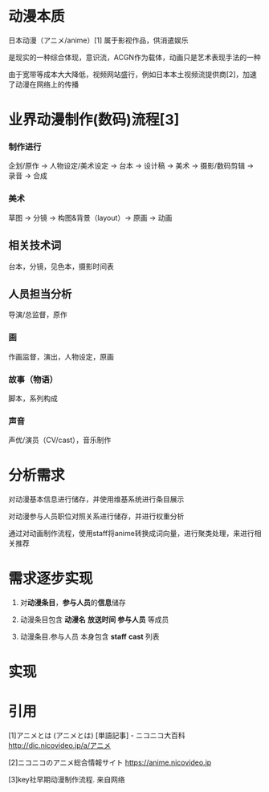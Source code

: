 # 动漫本质

日本动漫（アニメ/anime）[1] 属于影视作品，供消遣娱乐

是现实的一种综合体现，意识流，ACGN作为载体，动画只是艺术表现手法的一种

由于宽带等成本大大降低，视频网站盛行，例如日本本土视频流提供商[2]，加速了动漫在网络上的传播

# 业界动漫制作(数码)流程[3]

### 制作进行
企划/原作 -> 人物设定/美术设定 -> 台本 -> 设计稿 -> 美术 -> 摄影/数码剪辑 -> 录音 -> 合成

### 美术
草图 -> 分镜 -> 构图&背景（layout）-> 原画 -> 动画

## 相关技术词
台本，分镜，见色本，摄影时间表

## 人员担当分析
导演/总监督，原作

### 画
作画监督，演出，人物设定，原画

### 故事（物语）
脚本，系列构成

### 声音
声优/演员（CV/cast），音乐制作


# 分析需求
对动漫基本信息进行储存，并使用维基系统进行条目展示

对动漫参与人员职位对照关系进行储存，并进行权重分析

通过对动画制作流程，使用staff将anime转换成词向量，进行聚类处理，来进行相关推荐


# 需求逐步实现
1. 对**动漫条目**，**参与人员**的**信息**储存

2. 动漫条目包含 **动漫名** **放送时间** **参与人员** 等成员

3. 动漫条目.参与人员 本身包含 **staff** **cast** 列表


# 实现



# 引用
[1]アニメとは (アニメとは) [単語記事] - ニコニコ大百科 http://dic.nicovideo.jp/a/アニメ

[2]ニコニコのアニメ総合情報サイト https://anime.nicovideo.jp

[3]key社早期动漫制作流程. 来自网络

